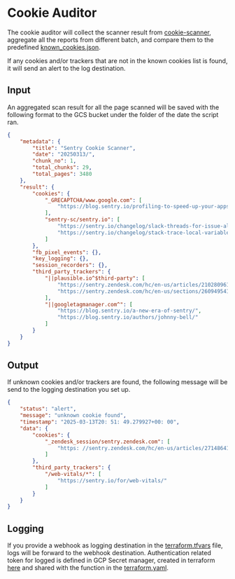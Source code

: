 # Cookie Auditor
The cookie auditor will collect the scanner result from [cookie-scanner](../cookie-scanner/), aggregate all the reports from different batch, and compare them to the predefined [known_cookies.json](./known_cookies.json). 

If any cookies and/or trackers that are not in the known cookies list is found, it will send an alert to the log destination.

## Input
An aggregated scan result for all the page scanned will be saved with the following format to the GCS bucket under the folder of the date the script ran.

```json
{
    "metadata": {
        "title": "Sentry Cookie Scanner",
        "date": "20250313/",
        "chunk_no": 1,
        "total_chunks": 29,
        "total_pages": 3480
    },
    "result": {
        "cookies": {
            "_GRECAPTCHA/www.google.com": [
                "https://blog.sentry.io/profiling-to-speed-up-your-apps/"
            ],
            "sentry-sc/sentry.io": [
                "https://sentry.io/changelog/slack-threads-for-issue-alerts",
                "https://sentry.io/changelog/stack-trace-local-variable-enhancements"
            ]
        },
        "fb_pixel_events": {},
        "key_logging": {},
        "session_recorders": {},
        "third_party_trackers": {
            "||plausible.io^$third-party": [
                "https://sentry.zendesk.com/hc/en-us/articles/21028096175259-Why-are-my-Alerts-not-Triggering-Understanding-When-conditions",
                "https://sentry.zendesk.com/hc/en-us/sections/26094954188059-Notifications"
            ],
            "||googletagmanager.com^": [
                "https://blog.sentry.io/a-new-era-of-sentry/",
                "https://blog.sentry.io/authors/johnny-bell/"
            ]
        }
    }
}
```

## Output
If unknown cookies and/or trackers are found, the following message will be send to the logging destination you set up.

```json
{
    "status": "alert",
    "message": "unknown cookie found",
    "timestamp": "2025-03-13T20: 51: 49.279927+00: 00",
    "data": {
        "cookies": {
            "_zendesk_session/sentry.zendesk.com": [
                "https: //sentry.zendesk.com/hc/en-us/articles/27148641479067-Getting-A-server-with-the-specified-hostname-could-not-be-found-error"
            ]
        },
        "third_party_trackers": {
            "/web-vitals/*": [
                "https://sentry.io/for/web-vitals/"
            ]
        }
    }
}
```

## Logging
If you provide a webhook as logging destination in the [terraform.tfvars](../../terraform.tfvars) file, logs will be forward to the webhook destination. 
Authentication related token for logged is defined in GCP Secret manager, created in terraform [here](../../infrastructure/secrets.tf) and shared with the function in the [terraform.yaml](./terraform.yaml).